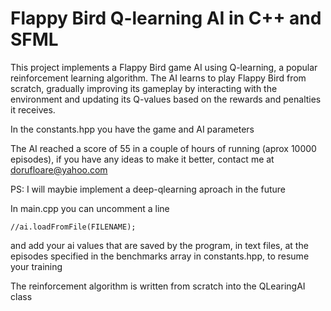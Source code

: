 # Flappy Bird Q-learning AI in C++ and SFML

This project implements a Flappy Bird game AI using Q-learning, a popular reinforcement learning algorithm. The AI learns to play Flappy Bird from scratch, gradually improving its gameplay by interacting with the environment and updating its Q-values based on the rewards and penalties it receives.

In the constants.hpp you have the game and AI parameters

The AI reached a score of 55 in a couple of hours of running (aprox 10000 episodes), if you have any ideas to make it better, contact me at dorufloare@yahoo.com

PS: I will maybie implement a deep-qlearning aproach in the future

In main.cpp you can uncomment a line

```
//ai.loadFromFile(FILENAME); 
```

and add your ai values that are saved by the program, in text files, at the episodes specified in the benchmarks array in constants.hpp, to resume your training

The reinforcement algorithm is written from scratch into the QLearingAI class
